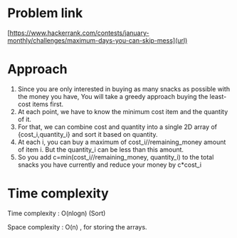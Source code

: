 # Problem link
[https://www.hackerrank.com/contests/january-monthly/challenges/maximum-days-you-can-skip-mess](url)
# Approach
1. Since you are only interested in buying as many snacks as possible with the money you have, You will take a greedy approach buying the least-cost items first.
2. At each point, we have to know the minimum cost item and the quantity of it.
3. For that, we can combine cost and quantity into a single 2D array of {cost_i,quantity_i} and sort it based on quantity.
4. At each i, you can buy a maximum of cost_i//remaining_money amount of item i. But the quantity_i can be less than this amount.
5. So you add c=min(cost_i//remaining_money, quantity_i) to the total snacks you have currently and reduce your money by c*cost_i

# Time complexity
Time complexity : O(nlogn) (Sort)

Space complexity : O(n) , for storing the arrays.

